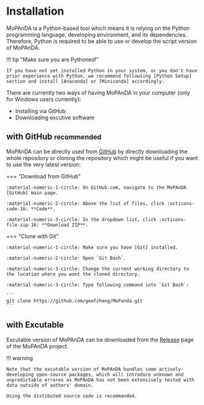 
# Installation

MoPAnDA is a Python-based tool which means it is relying on the Python programming language, developing environment, and its dependencies. Therefore, Python is required to be able to use or develop the script version of MoPAnDA.

!!! tip "Make sure you are Pythoned!"

    If you have not yet installed Python in your system, or you don't have prior experience with Python, we recommend followiing [Python Setup] section and install [Anaconda] or [Miniconda] accordingly.

There are currently two ways of having MoPAnDA in your computer (only for Windows users currently):

 - Installing via GitHub
 - Downloading excutive software

## with GitHub <small>recommended</small>

MoPAnDA can be directly used from [GitHub] by directly downloading the whole repository or cloning the
repository which might be useful if you want to use the very latest version:

=== "Download from GitHub"

    :material-numeric-1-circle: On GitHub.com, navigate to the MoPAnDA [GitHub] main page.

    :material-numeric-2-circle: Above the list of files, click :octicons-code-16: **Code**.

    :material-numeric-3-circle: In the dropdown list, click :octicons-file-zip-16: **Download ZIP**.


=== "Clone with Git"

    :material-numeric-1-circle: Make sure you have [Git] installed.
    
    :material-numeric-2-circle: Open `Git Bash`.

    :material-numeric-3-circle: Change the current working directory to the location where you want the cloned directory.

    :material-numeric-3-circle: Type following command into `Git Bash`:
 
    ```
    git clone https://github.com/geofzhang/MoPanda.git
    ```

## with Excutable

Excutable version of MoPAnDA can be downloaded from the [Release] page of the MoPAnDA project.

!!! warning

    Note that the excutable version of MoPAnDA bundles some actively-developing open-source packages, which will introduce unknown and unpredictable errores as MoPAnDA has not been extensively tested with data outside of authors' domain.

    Using the distibuted source code is recommanded.




[GitHub]: https://github.com/geofzhang/MoPanda
[Git]: https://git-scm.com/downloads
[Release]: https://github.com/geofzhang/MoPanda/releases
[Anaconda]: https://www.anaconda.com/download/
[Miniconda]: https://docs.conda.io/projects/miniconda/en/latest/
[Python Setup]: /python-setup/